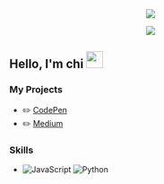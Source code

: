 <div align="center">
  <img src="https://readme-typing-svg.herokuapp.com/?lines=Hello+World!;Welcome+to+my+GitHub+profile&center=true&width=380&height=50">
</div>

<p align="center">
  <img src="https://visitor-badge.laobi.icu/badge?page_id=chixxyy">
</p>

## Hello, I'm chi <img src="https://raw.githubusercontent.com/verma-anushka/verma-anushka/master/gifs/wave.gif" width="30px">

### My Projects
- ✏️ [CodePen](https://codepen.io/chixxyy)
- ✏️ [Medium](https://medium.com/@chixxyy)

### Skills
- ![JavaScript](https://img.shields.io/badge/-JavaScript-black?logo=javascript&style=flat) ![Python](https://img.shields.io/badge/-Python-blue?logo=python&style=flat)
